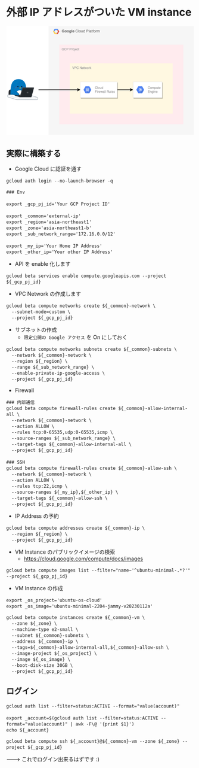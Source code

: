 # 外部 IP アドレスがついた VM instance

![](./01.png)

## 実際に構築する

+ Google Cloud に認証を通す

```
gcloud auth login --no-launch-browser -q
```

```
### Env

export _gcp_pj_id='Your GCP Project ID'

export _common='external-ip'
export _region='asia-northeast1'
export _zone='asia-northeast1-b'
export _sub_network_range='172.16.0.0/12'

export _my_ip='Your Home IP Address'
export _other_ip='Your other IP Address'
```

+ API を enable 化します

```
gcloud beta services enable compute.googleapis.com --project ${_gcp_pj_id}
```

+ VPC Network の作成します

```
gcloud beta compute networks create ${_common}-network \
  --subnet-mode=custom \
  --project ${_gcp_pj_id}
```

+ サブネットの作成
  + `限定公開の Google アクセス` を On にしておく

```
gcloud beta compute networks subnets create ${_common}-subnets \
  --network ${_common}-network \
  --region ${_region} \
  --range ${_sub_network_range} \
  --enable-private-ip-google-access \
  --project ${_gcp_pj_id}
```

+ Firewall

```
### 内部通信
gcloud beta compute firewall-rules create ${_common}-allow-internal-all \
  --network ${_common}-network \
  --action ALLOW \
  --rules tcp:0-65535,udp:0-65535,icmp \
  --source-ranges ${_sub_network_range} \
  --target-tags ${_common}-allow-internal-all \
  --project ${_gcp_pj_id}

### SSH
gcloud beta compute firewall-rules create ${_common}-allow-ssh \
  --network ${_common}-network \
  --action ALLOW \
  --rules tcp:22,icmp \
  --source-ranges ${_my_ip},${_other_ip} \
  --target-tags ${_common}-allow-ssh \
  --project ${_gcp_pj_id}
```

+ IP Address の予約

```
gcloud beta compute addresses create ${_common}-ip \
  --region ${_region} \
  --project ${_gcp_pj_id}
```

+ VM Instance のパブリックイメージの検索
  + https://cloud.google.com/compute/docs/images

```
gcloud beta compute images list --filter="name~'^ubuntu-minimal-.*?'" --project ${_gcp_pj_id}
```

+ VM Instance の作成

```
export _os_project='ubuntu-os-cloud'
export _os_image='ubuntu-minimal-2204-jammy-v20230112a'
```
```
gcloud beta compute instances create ${_common}-vm \
  --zone ${_zone} \
  --machine-type e2-small \
  --subnet ${_common}-subnets \
  --address ${_common}-ip \
  --tags=${_common}-allow-internal-all,${_common}-allow-ssh \
  --image-project ${_os_project} \
  --image ${_os_image} \
  --boot-disk-size 30GB \
  --project ${_gcp_pj_id}
```

## ログイン

```
gcloud auth list --filter=status:ACTIVE --format="value(account)"

export _account=$(gcloud auth list --filter=status:ACTIVE --format="value(account)" | awk -F\@ '{print $1}')
echo ${_account}
```

```
gcloud beta compute ssh ${_account}@${_common}-vm --zone ${_zone} --project ${_gcp_pj_id}
```

---> これでログイン出来るはずです :)
